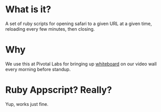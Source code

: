What is it?
===========
A set of ruby scripts for opening safari to a given URL at a given time, reloading every few minutes, then closing.

Why
===
We use this at Pivotal Labs for bringing up [whiteboard](https://github.com/mkocher/whiteboard) on our video wall every morning before standup.

Ruby Appscript? Really?
=======================
Yup, works just fine.